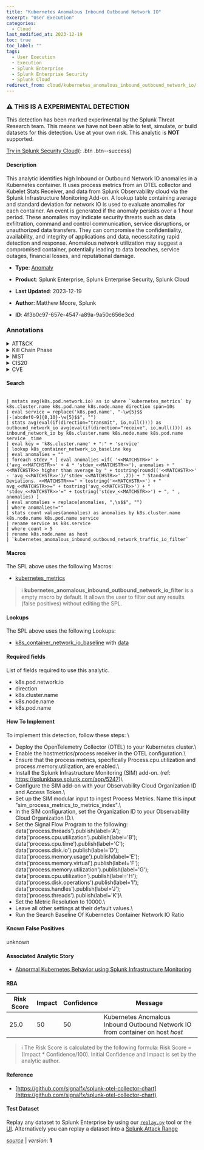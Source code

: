 ```yaml
---
title: "Kubernetes Anomalous Inbound Outbound Network IO"
excerpt: "User Execution"
categories:
  - Cloud
last_modified_at: 2023-12-19
toc: true
toc_label: ""
tags:
  - User Execution
  - Execution
  - Splunk Enterprise
  - Splunk Enterprise Security
  - Splunk Cloud
redirect_from: cloud/kubernetes_anomalous_inbound_outbound_network_io/
---
```


### :warning: THIS IS A EXPERIMENTAL DETECTION
This detection has been marked experimental by the Splunk Threat Research team. This means we have not been able to test, simulate, or build datasets for this detection. Use at your own risk. This analytic is **NOT** supported.


[Try in Splunk Security Cloud](https://www.splunk.com/en_us/cyber-security.html){: .btn .btn--success}

#### Description

This analytic identifies high Inbound or Outbound Network IO anomalies in a Kubernetes container. It uses process metrics from an OTEL collector and Kubelet Stats Receiver, and data from Splunk Observability cloud via the Splunk Infrastructure Monitoring Add-on. A lookup table containing average and standard deviation for network IO is used to evaluate anomalies for each container. An event is generated if the anomaly persists over a 1 hour period. These anomalies may indicate security threats such as data exfiltration, command and control communication, service disruptions, or unauthorized data transfers. They can compromise the confidentiality, availability, and integrity of applications and data, necessitating rapid detection and response. Anomalous network utilization may suggest a compromised container, potentially leading to data breaches, service outages, financial losses, and reputational damage.

- **Type**: [Anomaly](https://github.com/splunk/security_content/wiki/Detection-Analytic-Types)
- **Product**: Splunk Enterprise, Splunk Enterprise Security, Splunk Cloud

- **Last Updated**: 2023-12-19
- **Author**: Matthew Moore, Splunk
- **ID**: 4f3b0c97-657e-4547-a89a-9a50c656e3cd

### Annotations
<details>
  <summary>ATT&CK</summary>

<div markdown="1">

#### [ATT&CK](https://attack.mitre.org/)

| ID          | Technique   | Tactic         |
| ----------- | ----------- |--------------- |
| [T1204](https://attack.mitre.org/techniques/T1204/) | User Execution | Execution |

</div>
</details>


<details>
  <summary>Kill Chain Phase</summary>

<div markdown="1">

* Installation


</div>
</details>


<details>
  <summary>NIST</summary>

<div markdown="1">

* DE.AE



</div>
</details>

<details>
  <summary>CIS20</summary>

<div markdown="1">

* CIS 13



</div>
</details>

<details>
  <summary>CVE</summary>

<div markdown="1">


</div>
</details>


#### Search

```

| mstats avg(k8s.pod.network.io) as io where `kubernetes_metrics` by k8s.cluster.name k8s.pod.name k8s.node.name direction span=10s 
| eval service = replace('k8s.pod.name', "-\w{5}$$
|-[abcdef0-9]{8,10}-\w{5}$$", "") 
| stats avg(eval(if(direction="transmit", io,null()))) as outbound_network_io avg(eval(if(direction="receive", io,null()))) as inbound_network_io by k8s.cluster.name k8s.node.name k8s.pod.name service _time 
| eval key = 'k8s.cluster.name' + ":" + 'service' 
| lookup k8s_container_network_io_baseline key 
| eval anomalies = "" 
| foreach stdev_* [ eval anomalies =if( '<<MATCHSTR>>' > ('avg_<<MATCHSTR>>' + 4 * 'stdev_<<MATCHSTR>>'), anomalies + "<<MATCHSTR>> higher than average by " + tostring(round(('<<MATCHSTR>>' - 'avg_<<MATCHSTR>>')/'stdev_<<MATCHSTR>>' ,2)) + " Standard Deviations. <<MATCHSTR>>=" + tostring('<<MATCHSTR>>') + " avg_<<MATCHSTR>>=" + tostring('avg_<<MATCHSTR>>') + " 'stdev_<<MATCHSTR>>'=" + tostring('stdev_<<MATCHSTR>>') + ", " , anomalies) ] 
| eval anomalies = replace(anomalies, ",\s$$", "") 
| where anomalies!="" 
| stats count values(anomalies) as anomalies by k8s.cluster.name k8s.node.name k8s.pod.name service 
| rename service as k8s.service 
| where count > 5 
| rename k8s.node.name as host 
| `kubernetes_anomalous_inbound_outbound_network_traffic_io_filter` 
```

#### Macros
The SPL above uses the following Macros:
* [kubernetes_metrics](https://github.com/splunk/security_content/blob/develop/macros/kubernetes_metrics.yml)

> :information_source:
> **kubernetes_anomalous_inbound_outbound_network_io_filter** is a empty macro by default. It allows the user to filter out any results (false positives) without editing the SPL.

#### Lookups
The SPL above uses the following Lookups:

* [k8s_container_network_io_baseline](https://github.com/splunk/security_content/blob/develop/lookups/k8s_container_network_io_baseline.yml) with [data](https://github.com/splunk/security_content/tree/develop/lookups/k8s_container_network_io_baseline.csv)



#### Required fields
List of fields required to use this analytic.
* k8s.pod.network.io
* direction
* k8s.cluster.name
* k8s.node.name
* k8s.pod.name



#### How To Implement
To implement this detection, follow these steps: \
* Deploy the OpenTelemetry Collector (OTEL) to your Kubernetes cluster.\
* Enable the hostmetrics/process receiver in the OTEL configuration.\
* Ensure that the process metrics, specifically Process.cpu.utilization and process.memory.utilization, are enabled.\
* Install the Splunk Infrastructure Monitoring (SIM) add-on. (ref: https://splunkbase.splunk.com/app/5247)\
* Configure the SIM add-on with your Observability Cloud Organization ID and Access Token.\
* Set up the SIM modular input to ingest Process Metrics. Name this input &#34;sim_process_metrics_to_metrics_index&#34;.\
* In the SIM configuration, set the Organization ID to your Observability Cloud Organization ID.\
* Set the Signal Flow Program to the following: data(&#39;process.threads&#39;).publish(label=&#39;A&#39;); data(&#39;process.cpu.utilization&#39;).publish(label=&#39;B&#39;); data(&#39;process.cpu.time&#39;).publish(label=&#39;C&#39;); data(&#39;process.disk.io&#39;).publish(label=&#39;D&#39;); data(&#39;process.memory.usage&#39;).publish(label=&#39;E&#39;); data(&#39;process.memory.virtual&#39;).publish(label=&#39;F&#39;); data(&#39;process.memory.utilization&#39;).publish(label=&#39;G&#39;); data(&#39;process.cpu.utilization&#39;).publish(label=&#39;H&#39;); data(&#39;process.disk.operations&#39;).publish(label=&#39;I&#39;); data(&#39;process.handles&#39;).publish(label=&#39;J&#39;); data(&#39;process.threads&#39;).publish(label=&#39;K&#39;)\
* Set the Metric Resolution to 10000.\
* Leave all other settings at their default values.\
* Run the Search Baseline Of Kubernetes Container Network IO Ratio 
#### Known False Positives
unknown

#### Associated Analytic Story
* [Abnormal Kubernetes Behavior using Splunk Infrastructure Monitoring](/stories/abnormal_kubernetes_behavior_using_splunk_infrastructure_monitoring)




#### RBA

| Risk Score  | Impact      | Confidence   | Message      |
| ----------- | ----------- |--------------|--------------|
| 25.0 | 50 | 50 | Kubernetes Anomalous Inbound Outbound Network IO from container on host $host$ |


> :information_source:
> The Risk Score is calculated by the following formula: Risk Score = (Impact * Confidence/100). Initial Confidence and Impact is set by the analytic author.


#### Reference

* [https://github.com/signalfx/splunk-otel-collector-chart](https://github.com/signalfx/splunk-otel-collector-chart)



#### Test Dataset
Replay any dataset to Splunk Enterprise by using our [`replay.py`](https://github.com/splunk/attack_data#using-replaypy) tool or the [UI](https://github.com/splunk/attack_data#using-ui).
Alternatively you can replay a dataset into a [Splunk Attack Range](https://github.com/splunk/attack_range#replay-dumps-into-attack-range-splunk-server)




[*source*](https://github.com/splunk/security_content/tree/develop/detections/experimental/cloud/kubernetes_anomalous_inbound_outbound_network_io.yml) \| *version*: **1**